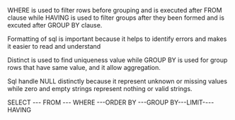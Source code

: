 WHERE is used to filter rows before grouping and is executed after FROM clause while HAVING is used to filter groups after they been formed and is excuted after GROUP BY clause.
 
Formatting of sql is important because it helps to identify errors and makes it easier to read and understand
 
Distinct is used to find uniqueness value while GROUP BY is used for group rows that have same value, and it allow aggregation.

Sql handle NULL distinctly because it represent unknown or missing values while zero and empty strings represent nothing or valid  strings.

SELECT  --- FROM --- WHERE ---ORDER BY ---GROUP BY---LIMIT----HAVING
